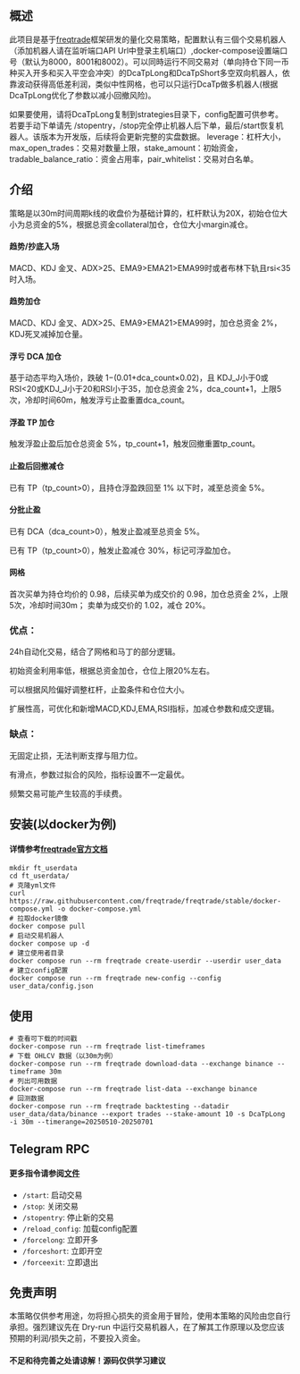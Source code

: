 ## 概述

此项目是基于[freqtrade](https://www.freqtrade.io/en/stable/)框架研发的量化交易策略，配置默认有三個个交易机器人（添加机器人请在监听端口API Url中登录主机端口）,docker-compose设置端口号（默认为8000，8001和8002）。可以同時运行不同交易对（单向持仓下同一币种买入开多和买入平空会冲突）的DcaTpLong和DcaTpShort多空双向机器人，依靠波动获得高低差利润，类似中性网格，也可以只运行DcaTp做多机器人(根据DcaTpLong优化了参数以减小回撤风险)。


如果要使用，请将DcaTpLong复制到strategies目录下，config配置可供参考。若要手动下单请先 /stopentry，/stop完全停止机器人后下单，最后/start恢复机器人。该版本为开发版，后续将会更新完整的实盘数据。 leverage：杠杆大小，max_open_trades：交易对数量上限，stake_amount：初始资金，tradable_balance_ratio：资金占用率，pair_whitelist：交易对白名单。


## 介绍

策略是以30m时间周期k线的收盘价为基础计算的，杠杆默认为20X，初始仓位大小为总资金的5%，根据总资金collateral加仓，仓位大小margin减仓。

#### 趋势/抄底入场

MACD、KDJ 金叉、ADX>25、EMA9>EMA21>EMA99时或者布林下轨且rsi<35时入场。

#### 趋势加仓

MACD、KDJ 金叉、ADX>25、EMA9>EMA21>EMA99时，加仓总资金 2%，KDJ死叉减掉加仓量。

#### 浮亏 DCA 加仓

基于动态平均入场价，跌破 1−(0.01+dca_count×0.02)，且 KDJ_J小于0或RSI<20或KDJ_J小于20和RSI小于35，加仓总资金 2%，dca_count+1，上限5次，冷却时间60m，触发浮亏止盈重置dca_count。

#### 浮盈 TP 加仓

触发浮盈止盈后加仓总资金 5%，tp_count+1，触发回撤重置tp_count。

#### 止盈后回撤减仓

已有 TP（tp_count>0），且持仓浮盈跌回至 1% 以下时，减至总资金 5%。

#### 分批止盈

已有 DCA（dca_count>0），触发止盈减至总资金 5%。

已有 TP（tp_count>0），触发止盈减仓 30%，标记可浮盈加仓。

#### 网格
首次买单为持仓均价的 0.98，后续买单为成交价的 0.98，加仓总资金 2%，上限 5次，冷却时间30m；
卖单为成交价的 1.02，减仓 20%。


### 优点：

24h自动化交易，结合了网格和马丁的部分逻辑。

初始资金利用率低，根据总资金加仓，仓位上限20%左右。

可以根据风险偏好调整杠杆，止盈条件和仓位大小。

扩展性高，可优化和新增MACD,KDJ,EMA,RSI指标，加减仓参数和成交逻辑。

### 缺点：

无固定止损，无法判断支撑与阻力位。

有滑点，参数过拟合的风险，指标设置不一定最优。

频繁交易可能产生较高的手续费。


## 安装(以docker为例)

#### 详情参考[freqtrade官方文档](https://www.freqtrade.io/en/stable/docker_quickstart/)

```
mkdir ft_userdata
cd ft_userdata/
# 克隆yml文件
curl https://raw.githubusercontent.com/freqtrade/freqtrade/stable/docker-compose.yml -o docker-compose.yml
# 拉取docker镜像
docker compose pull
# 启动交易机器人
docker compose up -d
# 建立使用者目录
docker compose run --rm freqtrade create-userdir --userdir user_data
# 建立config配置
docker compose run --rm freqtrade new-config --config user_data/config.json
```

## 使用
```
# 查看可下载的时间戳
docker-compose run --rm freqtrade list-timeframes
# 下载 OHLCV 数据（以30m为例）
docker-compose run --rm freqtrade download-data --exchange binance --timeframe 30m
# 列出可用数据
docker-compose run --rm freqtrade list-data --exchange binance
# 回测数据
docker-compose run --rm freqtrade backtesting --datadir user_data/data/binance --export trades --stake-amount 10 -s DcaTpLong -i 30m --timerange=20250510-20250701
```


## Telegram RPC 

#### 更多指令请参阅[文件](https://www.freqtrade.io/en/latest/telegram-usage/)

- `/start`: 启动交易
- `/stop`: 关闭交易
- `/stopentry`: 停止新的交易
- `/reload_config`: 加载config配置
- `/forcelong`: 立即开多
- `/forceshort`: 立即开空
- `/forceexit`: 立即退出


## 免责声明

本策略仅供参考用途，勿将担心损失的资金用于冒险，使用本策略的风险由您自行承担。强烈建议先在 Dry-run 中运行交易机器人，在了解其工作原理以及您应该预期的利润/损失之前，不要投入资金。

#### 不足和待完善之处请谅解！源码仅供学习建议
